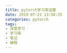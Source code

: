 ```yaml
---
title: pytorch学习率设置
date: 2019-07-23 13:58:25
categories: pytorch
tags:
- 深度学习
- 学习率
- 笔记
- 编程
---
```


##
